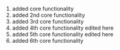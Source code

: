 1. added core functionality
2. added 2nd core functionality
3. added 3rd core functionality
4. added 4th core functionality edited here
5. added 5th core functionality edited here
6. added 6th core functionality
